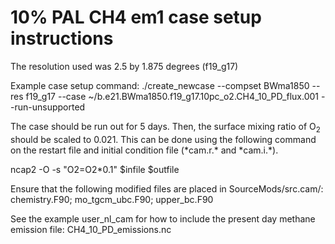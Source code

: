 # 10% PAL CH4 em1 case setup instructions

The resolution used was 2.5 by 1.875 degrees (f19_g17)

Example case setup command:
./create_newcase --compset BWma1850 --res f19_g17 --case ~/b.e21.BWma1850.f19_g17.10pc_o2.CH4_10_PD_flux.001 --run-unsupported

The case should be run out for 5 days. Then, the surface mixing ratio of O<sub>2</sub> should be scaled to 0.021. This can be done using the following command on the restart file and initial condition file (\*cam.r.\* and \*cam.i.\*).

ncap2 -O -s "O2=O2\*0.1" $infile $outfile

Ensure that the following modified files are placed in SourceMods/src.cam/:
chemistry.F90; mo_tgcm_ubc.F90; upper_bc.F90

See the example user_nl_cam for how to include the present day methane emission file: CH4_10_PD_emissions.nc

